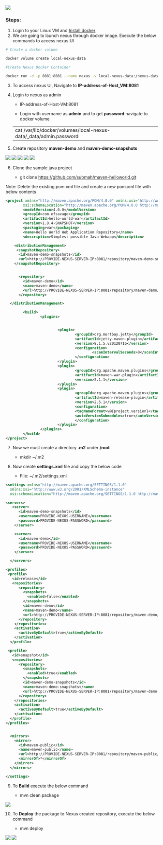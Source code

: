 <img src="../images/c4logo.png">

### Steps:
1. Login to your Linux VM and [Install docker](https://github.com/submah/docker-tutorials/blob/master/docker-installation.md)
2. We are going to launch nexus through docker image. Execute the below commands to access nexus UI

```sh
# Create a docker volume

docker volume create local-nexus-data

#Create Nexus Docker Container

docker run -d -p 8081:8081 --name nexus -v local-nexus-data:/nexus-data sonatype/nexus3

```
3. To access nexus UI, Navigate to **IP-address-of-Host_VM:8081**

4.	Login to nexus as admin

    * IP-address-of-Host-VM:8081 

    * Login with username as **admin** and to get **password** navigate to docker volume 
    <table><tr><td>cat /var/lib/docker/volumes/local-nexus-data/_data/admin.password</tr></td></table>

5.	Create repository **maven-demo** and **maven-demo-snapshots**

<img src="../images/create_repo.png">

<img src="../images/create_repo1.png">

<img src="../images/create_repo2.png">

<img src="../images/create_repo3.png">

<img src="../images/create_repo4.png">

6.	Clone the sample java project

    * git clone https://github.com/submah/maven-helloworld.git

Note: Delete the existing pom.xml file and create a new pom.xml file with below contents

```xml
<project xmlns="http://maven.apache.org/POM/4.0.0" xmlns:xsi="http://www.w3.org/2001/XMLSchema-instance"
        xsi:schemaLocation="http://maven.apache.org/POM/4.0.0 http://maven.apache.org/xsd/maven-4.0.0.xsd">
        <modelVersion>4.0.0</modelVersion>
        <groupId>com.efsavage</groupId>
        <artifactId>hello-world-war</artifactId>
        <version>1.0.4-SNAPSHOT</version>
        <packaging>war</packaging>
        <name>Hello World Web Application Repository</name>
        <description>Simplest possible Java Webapp</description>

    <distributionManagement>
     <snapshotRepository>
      <id>maven-demo-snapshots</id>
      <url>http://PROVIDE-NEXUS-SERVER-IP:8081/repository/maven-demo-snapshots/</url>
    </snapshotRepository>


      <repository>
        <id>maven-demo</id>
        <name>maven-demo</name>
        <url>http://PROVIDE-NEXUS-SERVER-IP:8081/repository/maven-demo/</url>
      </repository>

  </distributionManagement>

        <build>
                <plugins>


                        <plugin>
                                <groupId>org.mortbay.jetty</groupId>
                                <artifactId>jetty-maven-plugin</artifactId>
                                <version>8.1.5.v20120716</version>
                                <configuration>
                                        <scanIntervalSeconds>0</scanIntervalSeconds>
                                </configuration>
                        </plugin>
                        <plugin>
                                <groupId>org.apache.maven.plugins</groupId>
                                <artifactId>maven-war-plugin</artifactId>
                                <version>2.1.1</version>
                        </plugin>
                        <plugin>
                                <groupId>org.apache.maven.plugins</groupId>
                                <artifactId>maven-release-plugin</artifactId>
                                <version>2.5.1</version>
                                <configuration>
                                <tagNameFormat>v@{project.version}</tagNameFormat>
                                <autoVersionSubmodules>true</autoVersionSubmodules>
                                </configuration>
                        </plugin>
                </plugins>
        </build>
</project>
```

7.	Now we must create a directory **.m2** under **/root**

    * mkdir    ~/.m2

8.	Now create **settings.xml** file and copy the below code

    * File: ~/.m2/settings.xml

```xml
<settings xmlns="http://maven.apache.org/SETTINGS/1.1.0"
  xmlns:xsi="http://www.w3.org/2001/XMLSchema-instance"
  xsi:schemaLocation="http://maven.apache.org/SETTINGS/1.1.0 http://maven.apache.org/xsd/settings-1.1.0.xsd">

<servers>
   <server>
      <id>maven-demo-snapshots</id>
      <username>PROVIDE-NEXUS-USERNAME</username>
      <password>PROVIDE-NEXUS-PASSWORD</password>
    </server>

    <server>
      <id>maven-demo</id>
      <username>PROVIDE-NEXUS-USERNAME</username>
      <password>PROVIDE-NEXUS-PASSWORD</password>
    </server>

  </servers>

<profiles>
 <profile>
   <id>release</id>
   <repositories>
      <repository>
        <snapshots>
          <enabled>false</enabled>
        </snapshots>
        <id>maven-demo</id>
        <name>maven-demo</name>
        <url>http://PROVIDE-NEXUS-SERVER-IP:8081/repository/maven-demo/</url>
      </repository>
    </repositories>
    <activation>
      <activeByDefault>true</activeByDefault>
    </activation>
  </profile>

 <profile>
   <id>snapshot</id>
   <repositories>
      <repository>
        <snapshots>
          <enabled>true</enabled>
        </snapshots>
        <id>maven-demo-snapshots</id>
        <name>maven-demo-snapshots</name>
        <url>http://PROVIDE-NEXUS-SERVER-IP:8081/repository/maven-demo-snapshots/</url>
      </repository>
    </repositories>
    <activation>
      <activeByDefault>true</activeByDefault>
    </activation>
  </profile>
</profiles>


  <mirrors>
    <mirror>
      <id>maven-public</id>
      <name>maven-public</name>
      <url>http://PROVIDE-NEXUS-SERVER-IP:8081/repository/maven-public/</url>
      <mirrorOf>*</mirrorOf>
    </mirror>
  </mirrors>

</settings>

```

9.	To **Build** execute the below command

    * mvn clean package

<img src="../images/mvn-build.png">

10.	To **Deploy** the package to Nexus created repository, execute the below command

    * mvn deploy

<img src="../images/mvn-deploy.png"> 

<img src="../images/mvn-deploy2.PNG">